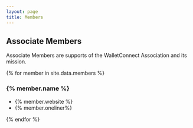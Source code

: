 ```yaml
---
layout: page
title: Members
---
```


## Associate Members

Associate Members are supports of the WalletConnect Association and its mission.

{% for member in site.data.members %}
### {% member.name %}

* {% member.website %}
* {% member.oneliner%}

{% endfor %}
